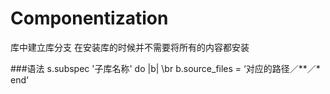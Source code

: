 # Componentization
   库中建立库分支  在安装库的时候并不需要将所有的内容都安装 
   
   
   ###语法
   s.subspec '子库名称' do |b|     \br
       b.source_files = ‘对应的路径／**／*
   end‘
